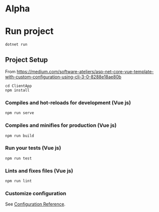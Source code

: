 # Alpha

# Run project 

```
dotnet run
```

## Project Setup

From https://medium.com/software-ateliers/asp-net-core-vue-template-with-custom-configuration-using-cli-3-0-8288e18ae80b

```
cd ClientApp
npm install
```

### Compiles and hot-reloads for development (Vue js)
```
npm run serve
```

### Compiles and minifies for production (Vue js)
```
npm run build
```

### Run your tests (Vue js)
```
npm run test
```

### Lints and fixes files (Vue js)
```
npm run lint
```

### Customize configuration
See [Configuration Reference](https://cli.vuejs.org/config/).
